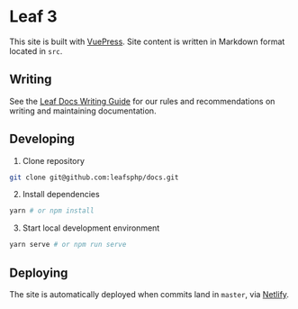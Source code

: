 # Leaf 3

This site is built with [VuePress](https://vuepress.vuejs.org/). Site content is written in Markdown format located in `src`.

## Writing

See the [Leaf Docs Writing Guide](/) for our rules and recommendations on writing and maintaining documentation.

## Developing

1. Clone repository

```bash
git clone git@github.com:leafsphp/docs.git
```

2. Install dependencies

```bash
yarn # or npm install
```

3. Start local development environment

```bash
yarn serve # or npm run serve
```

## Deploying

The site is automatically deployed when commits land in `master`, via [Netlify](https://www.netlify.com/).
